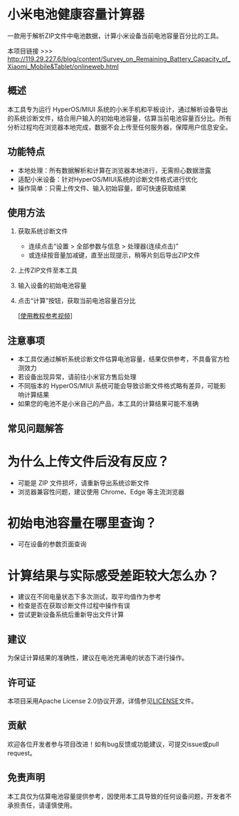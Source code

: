 # 小米电池健康容量计算器

一款用于解析ZIP文件中电池数据，计算小米设备当前电池容量百分比的工具。

本项目链接 >>> http://119.29.227.6/blog/content/Survey_on_Remaining_Battery_Capacity_of_Xiaomi_Mobile&Tablet/onlineweb.html

## 概述
本工具专为运行 HyperOS/MIUI 系统的小米手机和平板设计，通过解析设备导出的系统诊断文件，结合用户输入的初始电池容量，估算当前电池容量百分比。所有分析过程均在浏览器本地完成，数据不会上传至任何服务器，保障用户信息安全。

## 功能特点
- 本地处理：所有数据解析和计算在浏览器本地进行，无需担心数据泄露
- 适配小米设备：针对HyperOS/MIUI系统的诊断文件格式进行优化
- 操作简单：只需上传文件、输入初始容量，即可快速获取结果


## 使用方法
1. 获取系统诊断文件
   - 连续点击“设置 > 全部参数与信息 > 处理器(连续点击)”
   - 或连续按音量加减键，直至出现提示，稍等片刻后导出ZIP文件
2. 上传ZIP文件至本工具
3. 输入设备的初始电池容量
4. 点击“计算”按钮，获取当前电池容量百分比

   [[使用教程参考视频]](http://player.bilibili.com/player.html?isOutside=true&aid=114260860472968&bvid=BV13YZ4YEE8B&cid=29177544707&p=1)

## 注意事项
- 本工具仅通过解析系统诊断文件估算电池容量，结果仅供参考，不具备官方检测效力
- 若设备出现异常，请前往小米官方售后处理
- 不同版本的 HyperOS/MIUI 系统可能会导致诊断文件格式略有差异，可能影响计算结果
- 如果您的电池不是小米自己的产品，本工具的计算结果可能不准确

## 常见问题解答

# 为什么上传文件后没有反应？​
- 可能是 ZIP 文件损坏，请重新导出系统诊断文件​
- 浏览器兼容性问题，建议使用 Chrome、Edge 等主流浏览器​

# 初始电池容量在哪里查询？​
- 可在设备的参数页面查询​
  
# 计算结果与实际感受差距较大怎么办？​
- 建议在不同电量状态下多次测试，取平均值作为参考​
- 检查是否在获取诊断文件过程中操作有误​
- 尝试更新设备系统后重新导出文件计算

## 建议
为保证计算结果的准确性，建议在电池充满电的状态下进行操作。

## 许可证
本项目采用Apache License 2.0协议开源，详情参见[LICENSE](LICENSE)文件。

## 贡献
欢迎各位开发者参与项目改进！如有bug反馈或功能建议，可提交issue或pull request。

## 免责声明
本工具仅为估算电池容量提供参考，因使用本工具导致的任何设备问题，开发者不承担责任，请谨慎使用。
